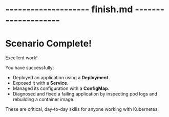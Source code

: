 
# -------------------- finish.md --------------------
# Scenario Complete!

Excellent work!

You have successfully:
-   Deployed an application using a **Deployment**.
-   Exposed it with a **Service**.
-   Managed its configuration with a **ConfigMap**.
-   Diagnosed and fixed a failing application by inspecting pod logs and rebuilding a container image.

These are critical, day-to-day skills for anyone working with Kubernetes.
